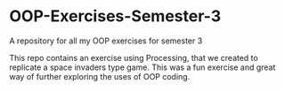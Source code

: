 # OOP-Exercises-Semester-3
A repository for all my OOP exercises for semester 3

This repo contains an exercise using Processing, that we created to replicate a space invaders type game. This was a fun exercise and great way of further exploring
the uses of OOP coding.
